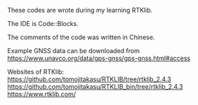 These codes are wrote during my learning RTKlib. 

The IDE is Code::Blocks.

The comments of the code was written in Chinese.

Example GNSS data can be downloaded from https://www.unavco.org/data/gps-gnss/gps-gnss.html#access

Websites of RTKlib:
https://github.com/tomojitakasu/RTKLIB/tree/rtklib_2.4.3
https://github.com/tomojitakasu/RTKLIB_bin/tree/rtklib_2.4.3
https://www.rtklib.com/
